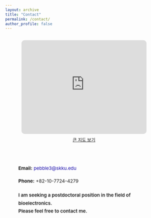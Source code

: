 ```yaml
---
layout: archive
title: "Contact"
permalink: /contact/
author_profile: false
---
```


<style>
.contact-container {
  display: flex;
  align-items: flex-start;
  justify-content: center;
  flex-wrap: wrap;
  gap: 40px;
  margin-top: 30px;
}
.contact-map iframe {
  border: 0;
  border-radius: 10px;
  width: 400px;
  height: 300px;
}
.contact-info {
  max-width: 420px;
  font-size: 15px;
  line-height: 1.7;
}
.contact-info a {
  color: #1a0dab;
  text-decoration: none;
}
.contact-info a:hover {
  text-decoration: underline;
}
</style>

<div class="contact-container">
  <div class="contact-map">
    <a href="https://www.google.com/maps/place/%EC%84%B1%EA%B7%A0%EA%B4%80%EB%8C%80%ED%95%99%EA%B5%90+%EC%9E%90%EC%97%B0%EA%B3%BC%ED%95%99%EC%BA%A0%ED%8D%BC%EC%8A%A4/@37.2937619,126.9752556,17z"
       target="_blank" rel="noopener">
      <iframe
        src="https://www.google.com/maps?q=%EC%84%B1%EA%B7%A0%EA%B4%80%EB%8C%80%ED%95%99%EA%B5%90%20%EC%9E%90%EC%97%B0%EA%B3%BC%ED%95%99%EC%BA%A0%ED%8D%BC%EC%8A%A4&hl=ko&z=16&output=embed"
        allowfullscreen="" loading="lazy">
      </iframe>
    </a>
    <p style="text-align:center; margin-top:8px;">
      <a href="https://www.google.com/maps/place/%EC%84%B1%EA%B7%A0%EA%B4%80%EB%8C%80%ED%95%99%EA%B5%90+%EC%9E%90%EC%97%B0%EA%B3%BC%ED%95%99%EC%BA%A0%ED%8D%BC%EC%8A%A4"
         target="_blank" rel="noopener">큰 지도 보기</a>
    </p>
  </div>

  <div class="contact-info">
    <p><strong>Email:</strong> <a href="mailto:pebble3@skku.edu">pebble3@skku.edu</a></p>
    <p><strong>Phone:</strong> +82-10-7724-4279</p>
    <p style="margin-top:20px; font-weight:600;">
      I am seeking a postdoctoral position in the field of bioelectronics.<br>
      Please feel free to contact me.
    </p>
  </div>
</div>
